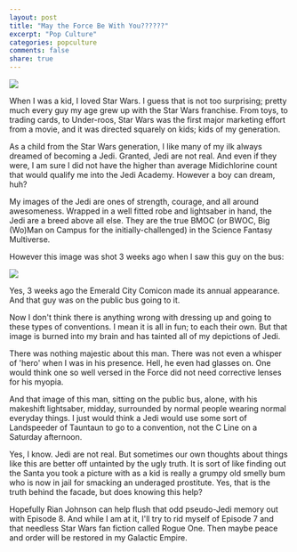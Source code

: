 ```yaml
---
layout: post
title: "May the Force Be With You??????"
excerpt: "Pop Culture"
categories: popculture
comments: false
share: true
---
```


![](http://www.insidethemagic.net/wp-content/uploads/2010/08/jedi.jpg)





When I was a kid, I loved Star Wars. I guess that is not too surprising; pretty much every guy my age grew up with the Star Wars franchise. From toys, to trading cards, to Under-roos, Star Wars was the first major marketing effort from a movie, and it was directed squarely on kids; kids of my generation.


As a child from the Star Wars generation, I like many of my ilk always dreamed of becoming a Jedi. Granted, Jedi are not real. And even if they were, I am sure I did not have the higher than average Midichlorine count that would qualify me into the Jedi Academy. However a boy can dream, huh?



My images of the Jedi are ones of strength, courage, and all around awesomeness. Wrapped in a well fitted robe and lightsaber in hand, the Jedi are a breed above all else. They are the true BMOC (or BWOC, Big (Wo)Man on Campus for the initially-challenged) in the Science Fantasy Multiverse. 


However this image was shot 3 weeks ago when I saw this guy on the bus:


![](https://www.thesun.co.uk/wp-content/uploads/2016/08/nintchdbpict000261409815.jpg?w=640&strip=all)


Yes, 3 weeks ago the Emerald City Comicon made its annual appearance. And that guy was on the public bus going to it.



Now I don't think there is anything wrong with dressing up and going to these types of conventions. I mean it is all in fun; to each their own. But that image is burned into my brain and has tainted all of my depictions of Jedi.


There was nothing majestic about this man. There was not even a whisper of 'hero' when I was in his presence. Hell, he even had glasses on. One would think one so well versed in the Force did not need corrective lenses for his myopia. 


And that image of this man, sitting on the public bus, alone, with his makeshift lightsaber, midday, surrounded by normal people wearing normal everyday things. I just would think a Jedi would use some sort of Landspeeder of Tauntaun to go to a convention, not the C Line on a Saturday afternoon. 


Yes, I know. Jedi are not real. But sometimes our own thoughts about things like this are better off untainted by the ugly truth. It is sort of like finding out the Santa you took a picture with as a kid is really a grumpy old smelly bum who is now in jail for smacking an underaged prostitute. Yes, that is the truth behind the facade, but does knowing this help?


Hopefully Rian Johnson can help flush that odd pseudo-Jedi memory out with Episode 8. And while I am at it, I'll try to rid myself of Episode 7 and that needless Star Wars fan fiction called Rogue One. Then maybe peace and order will be restored in my Galactic Empire.










